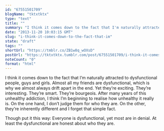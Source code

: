 ```yaml
---
id: "67551501709"
blogName: "tktxtktx"
type: "text"
title: ""
summary: "I think it comes down to the fact that I'm naturally attracted to dysfunctional people, guys and girls. Almost all my friends..."
date: "2013-11-20 10:03:15 GMT"
slug: "i-think-it-comes-down-to-the-fact-that-im"
state: "draft"
tags: ""
shortUrl: "https://tmblr.co/ZB1w8q_wOXsD"
postUrl: "https://tktxtktx.tumblr.com/post/67551501709/i-think-it-comes-down-to-the-fact-that-im"
noteCount: "0"
format: "html"
---
```


I think it comes down to the fact that I’m naturally attracted to dysfunctional people, guys and girls. Almost all my friends are dysfunctional, which is why we almost always drift apart in the end. Yet they’re exciting. They’re interesting. They’re smart. They’re bourgeois. After many years of this unhealthy addiction, I think I’m beginning to realise how unhealthy it really is. On the one hand, I don’t judge them for who they are. On the other, they’re inherently different and I forget that simple fact. 

Though put it this way: Everyone is dysfunctional, yet most are in denial. At least the dysfunctional are honest about who they are.